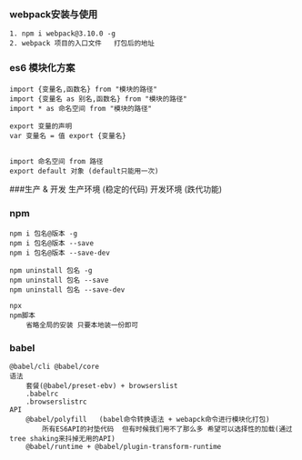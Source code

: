 ### webpack安装与使用
    1. npm i webpack@3.10.0 -g
    2. webpack 项目的入口文件   打包后的地址
### es6 模块化方案
    import {变量名,函数名} from "模块的路径"
    import {变量名 as 别名,函数名} from "模块的路径"
    import * as 命名空间 from "模块的路径"
    
    export 变量的声明
    var 变量名 = 值 export {变量名}
    
    
    import 命名空间 from 路径
    export default 对象 (default只能用一次)
  
###生产 & 开发
    生产环境 (稳定的代码)
    开发环境 (跌代功能)
### npm
    npm i 包名@版本 -g   
    npm i 包名@版本 --save   
    npm i 包名@版本 --save-dev   
    
    npm uninstall 包名 -g
    npm uninstall 包名 --save
    npm uninstall 包名 --save-dev
    
    npx
    npm脚本   
        省略全局的安装 只要本地装一份即可
### babel   
    @babel/cli @babel/core
    语法
        套餐(@babel/preset-ebv) + browserslist
        .babelrc
        .browserslistrc
    API    
        @babel/polyfill   (babel命令转换语法 + webapck命令进行模块化打包)
            所有ES6API的衬垫代码  但有时候我们用不了那么多 希望可以选择性的加载(通过tree shaking来抖掉无用的API)
        @babel/runtime + @babel/plugin-transform-runtime    
           